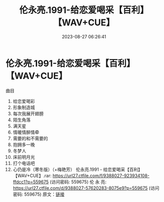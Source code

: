 ﻿---
title: 伦永亮.1991-给恋爱喝采【百利】【WAV+CUE】
date: 2023-08-27 06:26:41
categories: WAV车载音乐、镜像
tags: 华语中文
---
# 伦永亮.1991-给恋爱喝采【百利】【WAV+CUE】

曲目
01. 给恋爱喝彩
02. 形象制造城
03. 每次我展开翅膀
04. 陌生角落
05. 满天星
06. 情暖情醉情牵
07. 需要的和不需要的
08. 抱拥多一晚
09. 冬梦人
10. 床前明月光
11. 打个电话吧
12. 心仍是冷（寒冬版）（+梅艳芳）
伦永亮.1991 - 给恋爱喝采【百利】【WAV+CUE】.rar: https://url27.ctfile.com/f/9388027-923934108-ffdcc1?p=559675
(访问密码: 559675)
伦 永 亮: https://url27.ctfile.com/d/9388027-57620283-8075e9?p=559675
(访问密码: 559675)
原文：[链接](https://blog.sina.com.cn/s/blog_1647c7e760103139g.html)